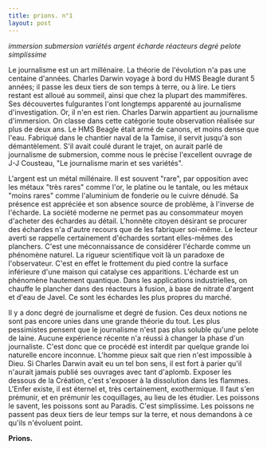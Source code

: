 ```yaml
---
title: prions. n°1
layout: post
---
```


*immersion submersion variétés*
*argent écharde réacteurs*
*degré pelote simplissime*

Le journalisme est un art millénaire. La théorie de l'évolution n'a pas une centaine d'années. Charles Darwin voyage à bord du HMS Beagle durant 5 années; il passe les deux tiers de son temps à terre, ou à lire. Le tiers restant est alloué au sommeil, ainsi que chez la plupart des mammifères. Ses découvertes fulgurantes l'ont longtemps apparenté au journalisme d'investigation. Or, il n'en est rien. Charles Darwin appartient au journalisme d'immersion. On classe dans cette catégorie toute observation réalisée sur plus de deux ans. Le HMS Beagle était armé de canons, et moins dense que l'eau. Fabriqué dans le chantier naval de la Tamise, il servit jusqu'à son démantèlement. S'il avait coulé durant le trajet, on aurait parlé de journalisme de submersion, comme nous le précise l'excellent ouvrage de J-J Cousteau, "Le journalisme marin et ses variétés".

L'argent est un métal millénaire. Il est souvent "rare", par opposition avec les métaux "très rares" comme l'or, le platine ou le tantale, ou les métaux "moins rares" comme l'aluminium de fonderie ou le cuivre dénudé. Sa présence est appréciée et son absence source de problème, à l'inverse de l'écharde. La société moderne ne permet pas au consommateur moyen d'acheter des échardes au détail. L'honnête citoyen désirant se procurer des échardes n'a d'autre recours que de les fabriquer soi-même. Le lecteur averti se rappelle certainement d'échardes sortant elles-mêmes des planchers. C'est une méconnaissance de considérer l'écharde comme un phénomène naturel. La rigueur scientifique voit là un paradoxe de l'observateur. C'est en effet le frottement du pied contre la surface inférieure d'une maison qui catalyse ces apparitions. L'écharde est un phénomène hautement quantique. Dans les applications industrielles, on chauffe le plancher dans des réacteurs à fusion, à base de nitrate d'argent et d'eau de Javel. Ce sont les échardes les plus propres du marché.

Il y a donc degré de journalisme et degré de fusion. Ces deux notions ne sont pas encore unies dans une grande théorie du tout. Les plus pessimistes pensent que le journalisme n'est pas plus soluble qu'une pelote de laine. Aucune expérience récente n'a réussi à changer la phase d'un journaliste. C'est donc que ce procédé est interdit par quelque grande loi naturelle encore inconnue. L'homme pieux sait que rien n'est impossible à Dieu. Si Charles Darwin avait eu un tel bon sens, il est fort à parier qu'il n'aurait jamais publié ses ouvrages avec tant d'aplomb. Exposer les dessous de la Création, c'est s'exposer à la dissolution dans les flammes. L'Enfer existe, il est éternel et, très certainement, exothermique. Il faut s'en prémunir, et en prémunir les coquillages, au lieu de les étudier. Les poissons le savent, les poissons sont au Paradis. C'est simplissime. Les poissons ne passent pas deux tiers de leur temps sur la terre, et nous demandons à ce qu'ils n'évoluent point.

**Prions.**
